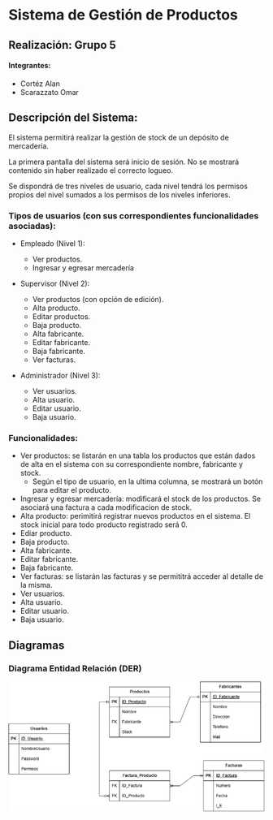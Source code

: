 # Sistema de Gestión de Productos

## Realización: Grupo 5
#### Integrantes:
- Cortéz Alan
- Scarazzato Omar


## Descripción del Sistema:

El sistema permitirá realizar la gestión de stock de un depósito de mercadería.

La primera pantalla del sistema será inicio de sesión. No se mostrará contenido sin haber realizado el correcto logueo.

Se dispondrá de tres niveles de usuario, cada nivel tendrá los permisos propios del nivel sumados a los permisos de los niveles inferiores.

### Tipos de usuarios (con sus correspondientes funcionalidades asociadas):
- Empleado (Nivel 1):
  - Ver productos.
  - Ingresar y egresar mercadería

- Supervisor (Nivel 2):
  -	Ver productos (con opción de edición).
  - Alta producto.
  - Editar productos.
  - Baja producto.
  - Alta fabricante.
  - Editar fabricante.
  - Baja fabricante.
  - Ver facturas.

- Administrador (Nivel 3):
  - Ver usuarios.
  - Alta usuario.
  - Editar usuario.
  - Baja usuario.

### Funcionalidades:
- Ver productos: se listarán en una tabla los productos que están dados de alta en el sistema con su correspondiente nombre, fabricante y stock.
  - Según el tipo de usuario, en la ultima columna, se mostrará un botón para editar el producto.
- Ingresar y egresar mercadería: modificará el stock de los productos. Se asociará una factura a cada modificacion de stock.
- Alta producto: perimitirá registrar nuevos productos en el sistema. El stock inicial para todo producto registrado será 0.
- Ediar producto.
- Baja producto.
- Alta fabricante.
- Editar fabricante.
- Baja fabricante.
- Ver facturas: se listarán las facturas y se permititrá acceder al detalle de la misma.
- Ver usuarios.
- Alta usuario.
- Editar usuario.
- Baja usuario.

## Diagramas

### Diagrama Entidad Relación (DER)
![DER](/DER.png)
